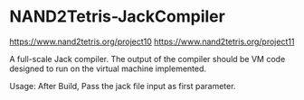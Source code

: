 # NAND2Tetris-JackCompiler

https://www.nand2tetris.org/project10
https://www.nand2tetris.org/project11

A full-scale Jack compiler. 
The output of the compiler should be VM code designed to run on the virtual machine implemented. 

Usage:
After Build, Pass the jack file input as first parameter.
